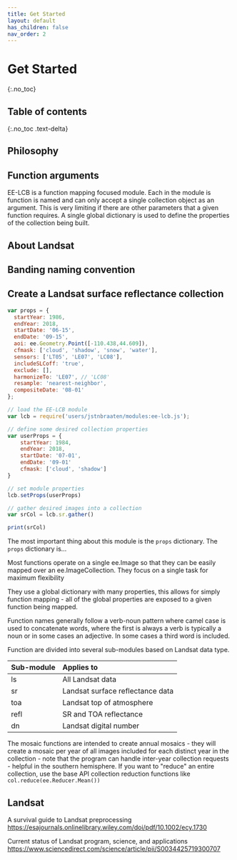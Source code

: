 ```yaml
---
title: Get Started
layout: default
has_children: false
nav_order: 2
---
```


# Get Started
{:.no_toc}

## Table of contents
{:.no_toc .text-delta}


## Philosophy


## Function arguments 

EE-LCB is a function mapping focused module. Each in the module is function is named and can only accept
a single collection object as an argument. This is very limiting if there are other parameters that a
given function requires. A single global dictionary is used to define the properties of the collection 
being built. 


## About Landsat


## Banding naming convention


## Create a Landsat surface reflectance collection

```js
var props = {
  startYear: 1986,
  endYear: 2018,
  startDate: '06-15',
  endDate: '09-15',
  aoi: ee.Geometry.Point([-110.438,44.609]),
  cfmask: ['cloud', 'shadow', 'snow', 'water'],
  sensors: ['LT05', 'LE07', 'LC08'],
  includeSLCoff: 'true',
  exclude: [],
  harmonizeTo: 'LE07', // 'LC08' 
  resample: 'nearest-neighbor',
  compositeDate: '08-01'
};
```

```js
// load the EE-LCB module
var lcb = require('users/jstnbraaten/modules:ee-lcb.js'); 

// define some desired collection properties
var userProps = {
	startYear: 1984,
	endYear: 2018,
	startDate: '07-01',
	endDate: '09-01'
	cfmask: ['cloud', 'shadow']
}

// set module properties
lcb.setProps(userProps)

// gather desired images into a collection
var srCol = lcb.sr.gather()

print(srCol)
```



The most important thing about this module is the `props` dictionary.
The `props` dictionary is...



Most functions operate on a single ee.Image so that they can be easily mapped over an ee.ImageCollection.
They focus on a single task for maximum flexibility

They use a global dictionary with many properties, this allows for simply function mapping - all of the global properties
are exposed to a given function being mapped.

Function names generally follow a verb-noun pattern where camel case is used to concatenate words, 
where the first is always a verb is typically a noun or in some cases an adjective.
In some cases a third word is included.

Function are divided into several sub-modules based on Landsat data type. 

| Sub-module  | Applies to |
| :- | :- |
| ls   | All Landsat data |
| sr   | Landsat surface reflectance data |
| toa  | Landsat top of atmosphere |
| refl | SR and TOA reflectance |
| dn   | Landsat digital number |




The mosaic functions are intended to create annual mosaics - they will create a mosaic per year of all images included for each distinct year
in the collection - note that the program can handle inter-year collection requests - helpful in the southern hemisphere. 
If you want to "reduce" an entire collection, use the base
API collection reduction functions like `col.reduce(ee.Reducer.Mean())`


## Landsat

A survival guide to Landsat preprocessing
https://esajournals.onlinelibrary.wiley.com/doi/pdf/10.1002/ecy.1730

Current status of Landsat program, science, and applications
https://www.sciencedirect.com/science/article/pii/S0034425719300707





